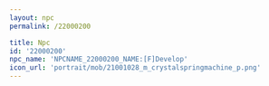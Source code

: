 ```yaml
---
layout: npc
permalink: /22000200

title: Npc
id: '22000200'
npc_name: 'NPCNAME_22000200_NAME:[F]Develop'
icon_url: 'portrait/mob/21001028_m_crystalspringmachine_p.png'
---
```

